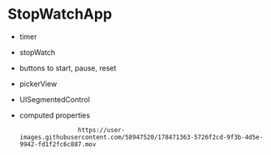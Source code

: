 # StopWatchApp
- timer
- stopWatch
- buttons to start, pause, reset
- pickerView
- UISegmentedControl
- computed properties

                      https://user-images.githubusercontent.com/58947520/178471363-5726f2cd-9f3b-4d5e-9942-fd1f2fc6c887.mov

